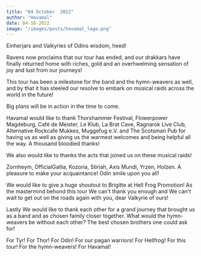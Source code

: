 ```yaml
---
title: "04 October  2022"
author: "Havamal"
date: 04-10-2022
image: "/images/posts/havamal_logo.png"
---
```


Einherjars and Valkyries of Odins wisdom, heed!

Ravens now proclaims that our tour has ended, and our drakkars have finally returned home with riches, gold and an overhwelming sensation of joy and lust from our journeys!

This tour has been a milestone for the band and the hymn-weavers as well, and by that it has steeled our resolve to embark on musical raids across the world in the future!

Big plans will be in action in the time to come.

Havamal would like to thank Thorshammer Festival, Flowerpower Magdeburg, Café de Meister, Le Klub, La Brat Cave, Ragnarok Live Club, Alternative Rockcafe Mukkes, Muggefug e.V. and The Scotsman Pub for having us as well as giving us the warmest welcomes and being helpful all the way. A thousand bloodied thanks!

We also would like to thanks the acts that joined us on these musical raids!

Zornheym, OfficialGallia, Kozoria, Stiriah, Axis Mundi, Yrzen, Holzen. A pleasure to make your acquaintance! Odin smile upon you all!

We would like to give a huge shoutout to Brigitte at Hell Frog Promotion! As the mastermind behond this tour We can't thank you enough and We can't wait to get out on the roads again with you, dear Valkyrie of ours!

Lastly We would like to thank each other for a grand journey that brought us as a band and as chosen family closer together. What would the hymn-weavers be without each other? The best chosen brothers one could ask for!

For Tyr! For Thor! For Odin! For our pagan warriors! For Hellfrog! For this tour! For the hymn-weavers! For Havamal! 
